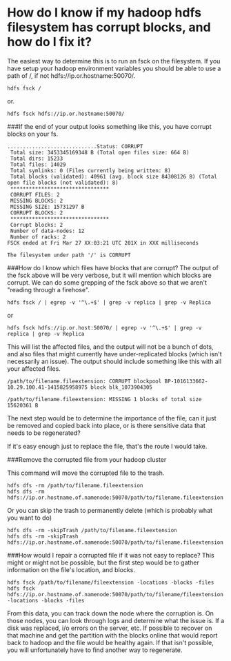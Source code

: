 # How do I know if my hadoop hdfs filesystem has corrupt blocks, and how do I fix it?

The easiest way to determine this is to run an fsck on the filesystem. If you have setup your hadoop environment variables you should be able to use a path of /, if not hdfs://ip.or.hostname:50070/.
```
hdfs fsck /
```
or.
```
hdfs fsck hdfs://ip.or.hostname:50070/
```

###If the end of your output looks something like this, you have corrupt blocks on your fs.

```
.............................Status: CORRUPT
 Total size: 3453345169348 B (Total open files size: 664 B)
 Total dirs: 15233
 Total files: 14029
 Total symlinks: 0 (Files currently being written: 8)
 Total blocks (validated): 40961 (avg. block size 84308126 B) (Total open file blocks (not validated): 8)
 ********************************
 CORRUPT FILES: 2
 MISSING BLOCKS: 2
 MISSING SIZE: 15731297 B
 CORRUPT BLOCKS: 2
 ********************************
 Corrupt blocks: 2
 Number of data-nodes: 12
 Number of racks: 2
FSCK ended at Fri Mar 27 XX:03:21 UTC 201X in XXX milliseconds

The filesystem under path '/' is CORRUPT
```

###How do I know which files have blocks that are corrupt?
The output of the fsck above will be very verbose, but it will mention which blocks are corrupt. We can do some grepping of the fsck above so that we aren't "reading through a firehose".
```
hdfs fsck / | egrep -v '^\.+$' | grep -v replica | grep -v Replica
```
or
```
hdfs fsck hdfs://ip.or.host:50070/ | egrep -v '^\.+$' | grep -v replica | grep -v Replica
```

This will list the affected files, and the output will not be a bunch of dots, and also files that might currently have under-replicated blocks (which isn't necessarily an issue). The output should include something like this with all your affected files.
```
/path/to/filename.fileextension: CORRUPT blockpool BP-1016133662-10.29.100.41-1415825958975 block blk_1073904305

/path/to/filename.fileextension: MISSING 1 blocks of total size 15620361 B
```

The next step would be to determine the importance of the file, can it just be removed and copied back into place, or is there sensitive data that needs to be regenerated?

If it's easy enough just to replace the file, that's the route I would take.

###Remove the corrupted file from your hadoop cluster

This command will move the corrupted file to the trash.
```
hdfs dfs -rm /path/to/filename.fileextension
hdfs dfs -rm hdfs://ip.or.hostname.of.namenode:50070/path/to/filename.fileextension
```

Or you can skip the trash to permanently delete (which is probably what you want to do)
```
hdfs dfs -rm -skipTrash /path/to/filename.fileextension
hdfs dfs -rm -skipTrash hdfs://ip.or.hostname.of.namenode:50070/path/to/filename.fileextension
```

###How would I repair a corrupted file if it was not easy to replace?
This might or might not be possible, but the first step would be to gather information on the file's location, and blocks.
```
hdfs fsck /path/to/filename/fileextension -locations -blocks -files
hdfs fsck hdfs://ip.or.hostname.of.namenode:50070/path/to/filename/fileextension -locations -blocks -files
```

From this data, you can track down the node where the corruption is. On those nodes, you can look through logs and determine what the issue is. If a disk was replaced, i/o errors on the server, etc. If possible to recover on that machine and get the partition with the blocks online that would report back to hadoop and the file would be healthy again. If that isn't possible, you will unfortunately have to find another way to regenerate.
